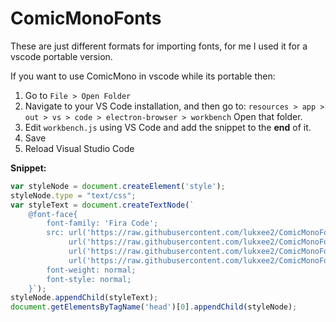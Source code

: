 # ComicMonoFonts
These are just different formats for importing fonts, for me I used it for a vscode portable version.

If you want to use ComicMono in vscode while its portable then:
1. Go to `File > Open Folder`
2. Navigate to your VS Code installation, and then go to:
   `resources > app > out > vs > code > electron-browser > workbench` Open that folder.
3. Edit `workbench.js` using VS Code and add the snippet to the **end** of it.
4. Save
5. Reload Visual Studio Code


**__Snippet:__**
```javascript
var styleNode = document.createElement('style'); 
styleNode.type = "text/css"; 
var styleText = document.createTextNode(`
    @font-face{
        font-family: 'Fira Code';
        src: url('https://raw.githubusercontent.com/lukxee2/ComicMonoFonts/main/ComicMono.eot') format('embedded-opentype'),
             url('https://raw.githubusercontent.com/lukxee2/ComicMonoFonts/main/ComicMono.woff2') format('woff2'),
             url('https://raw.githubusercontent.com/lukxee2/ComicMonoFonts/main/ComicMono.woff') format('woff'),
             url('https://raw.githubusercontent.com/lukxee2/ComicMonoFonts/main/ComicMono.ttf') format('truetype');
        font-weight: normal;
        font-style: normal;
    }`); 
styleNode.appendChild(styleText); 
document.getElementsByTagName('head')[0].appendChild(styleNode);
```
